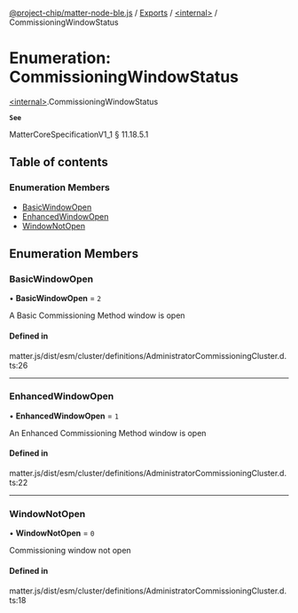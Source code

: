 [@project-chip/matter-node-ble.js](../README.md) / [Exports](../modules.md) / [\<internal\>](../modules/internal_.md) / CommissioningWindowStatus

# Enumeration: CommissioningWindowStatus

[\<internal\>](../modules/internal_.md).CommissioningWindowStatus

**`See`**

MatterCoreSpecificationV1_1 § 11.18.5.1

## Table of contents

### Enumeration Members

- [BasicWindowOpen](internal_.CommissioningWindowStatus.md#basicwindowopen)
- [EnhancedWindowOpen](internal_.CommissioningWindowStatus.md#enhancedwindowopen)
- [WindowNotOpen](internal_.CommissioningWindowStatus.md#windownotopen)

## Enumeration Members

### BasicWindowOpen

• **BasicWindowOpen** = ``2``

A Basic Commissioning Method window is open

#### Defined in

matter.js/dist/esm/cluster/definitions/AdministratorCommissioningCluster.d.ts:26

___

### EnhancedWindowOpen

• **EnhancedWindowOpen** = ``1``

An Enhanced Commissioning Method window is open

#### Defined in

matter.js/dist/esm/cluster/definitions/AdministratorCommissioningCluster.d.ts:22

___

### WindowNotOpen

• **WindowNotOpen** = ``0``

Commissioning window not open

#### Defined in

matter.js/dist/esm/cluster/definitions/AdministratorCommissioningCluster.d.ts:18
